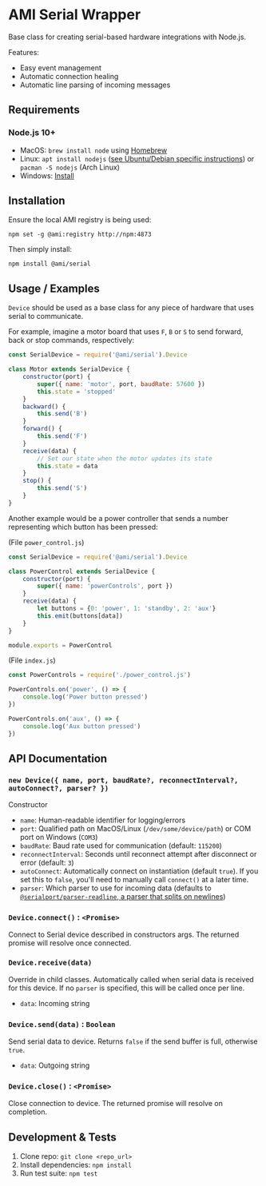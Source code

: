 AMI Serial Wrapper
==================

Base class for creating serial-based hardware integrations with Node.js.

Features:

 * Easy event management
 * Automatic connection healing
 * Automatic line parsing of incoming messages

Requirements
------------

### Node.js 10+

 * MacOS: `brew install node` using [Homebrew](http://brew.sh/)
 * Linux: `apt install nodejs` ([see Ubuntu/Debian specific instructions](https://nodejs.org/en/download/package-manager/#debian-and-ubuntu-based-linux-distributions)) or `pacman -S nodejs` (Arch Linux)
 * Windows: [Install](https://nodejs.org/en/download/)

Installation
------------

Ensure the local AMI registry is being used:

```shell
npm set -g @ami:registry http://npm:4873
```

Then simply install:

```shell
npm install @ami/serial
```

Usage / Examples
----------------

`Device` should be used as a base class for any piece of hardware that uses serial to communicate.

For example, imagine a motor board that uses `F`, `B` or `S` to send forward, back or stop commands, respectively:

```javascript
const SerialDevice = require('@ami/serial').Device

class Motor extends SerialDevice {
    constructor(port) {
        super({ name: 'motor', port, baudRate: 57600 })
        this.state = 'stopped'
    }
    backward() {
        this.send('B')
    }
    forward() {
        this.send('F')
    }
    receive(data) {
        // Set our state when the motor updates its state
        this.state = data
    }
    stop() {
        this.send('S')
    }
}
```

Another example would be a power controller that sends a number representing which button has been pressed:

(File `power_control.js`)

```javascript
const SerialDevice = require('@ami/serial').Device

class PowerControl extends SerialDevice {
    constructor(port) {
        super({ name: 'powerControls', port })
    }
    receive(data) {
        let buttons = {0: 'power', 1: 'standby', 2: 'aux'}
        this.emit(buttons[data])
    }
}

module.exports = PowerControl
```

(File `index.js`)

```javascript
const PowerControls = require('./power_control.js')

PowerControls.on('power', () => {
    console.log('Power button pressed')
})

PowerControls.on('aux', () => {
    console.log('Aux button pressed')
})
```

API Documentation
-----------------

### `new Device({ name, port, baudRate?, reconnectInterval?, autoConnect?, parser? })`

Constructor

  * `name`: Human-readable identifier for logging/errors
  * `port`: Qualified path on MacOS/Linux (`/dev/some/device/path`) or COM port on Windows (`COM3`)
  * `baudRate`: Baud rate used for communication (default: `115200`)
  * `reconnectInterval`: Seconds until reconnect attempt after disconnect or error (default: `3`)
  * `autoConnect`: Automatically connect on instantiation (default `true`). If you set this to `false`, you'll need to manually call `connect()` at a later time.
  * `parser`: Which parser to use for incoming data (defaults to [`@serialport/parser-readline`, a parser that splits on newlines](https://serialport.io/docs/api-parser-readline))

### `Device.connect()` : `<Promise>`

Connect to Serial device described in constructors args. The returned promise will resolve once connected.

### `Device.receive(data)`

Override in child classes. Automatically called when serial data is received for this device. If no `parser` is specified, this will be called once per line.

  * `data`: Incoming string

### `Device.send(data)` : `Boolean`

Send serial data to device. Returns `false` if the send buffer is full, otherwise `true`.

  * `data`: Outgoing string

### `Device.close()` : `<Promise>`

Close connection to device. The returned promise will resolve on completion.

Development & Tests
-------------------

1. Clone repo: `git clone <repo_url>`
2. Install dependencies: `npm install`
3. Run test suite: `npm test`
